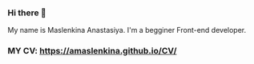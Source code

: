 ### Hi there 👋

My name is Maslenkina Anastasiya.
I'm a begginer Front-end developer.
<!--
**AMaslenkina/AMaslenkina** is a ✨ _special_ ✨ repository because its `README.md` (this file) appears on your GitHub profile.

Here are some ideas to get you started:

- 🔭 I’m currently working on ...
- 🌱 I’m currently learning ...
- 👯 I’m looking to collaborate on ...
- 🤔 I’m looking for help with ...
- 💬 Ask me about ...
- 📫 How to reach me: ...
- 😄 Pronouns: ...
- ⚡ Fun fact: ...
-->
### MY CV: https://amaslenkina.github.io/CV/
